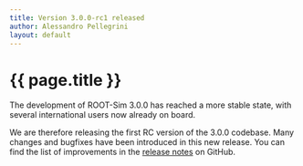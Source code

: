 ```yaml
---
title: Version 3.0.0-rc1 released
author: Alessandro Pellegrini
layout: default
---
```


# {{ page.title }}

The development of ROOT-Sim 3.0.0 has reached a more stable state, with several international users now already on board.

We are therefore releasing the first RC version of the 3.0.0 codebase. Many changes and bugfixes have been introduced in this new release.
You can find the list of improvements in the [release notes](https://github.com/ROOT-Sim/core/releases/tag/3.0.0-rc1) on GitHub.
